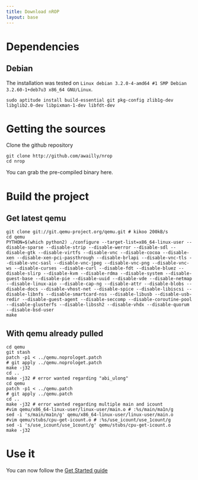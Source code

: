 ```yaml
---
title: Download nROP
layout: base
---
```


# Dependencies

## Debian

The installation was tested on `Linux debian 3.2.0-4-amd64 #1 SMP Debian 3.2.60-1+deb7u3 x86_64 GNU/Linux`.

    sudo aptitude install build-essential git pkg-config zlib1g-dev libglib2.0-dev libpixman-1-dev libfdt-dev 

# Getting the sources

Clone the github repository

    git clone http://github.com/awailly/nrop
    cd nrop

You can grab the pre-compiled binary here.

# Build the project

## Get latest qemu

    git clone git://git.qemu-project.org/qemu.git # kikoo 200kB/s
    cd qemu
    PYTHON=$(which python2) ./configure --target-list=x86_64-linux-user --disable-sparse --disable-strip --disable-werror --disable-sdl --disable-gtk --disable-virtfs --disable-vnc --disable-cocoa --disable-xen --disable-xen-pci-passthrough --disable-brlapi --disable-vnc-tls --disable-vnc-sasl --disable-vnc-jpeg --disable-vnc-png --disable-vnc-ws --disable-curses --disable-curl --disable-fdt --disable-bluez --disable-slirp --disable-kvm --disable-rdma --disable-system --disable-guest-base --disable-pie --disable-uuid --disable-vde --disable-netmap --disable-linux-aio --disable-cap-ng --disable-attr --disable-blobs --disable-docs --disable-vhost-net --disable-spice --disable-libiscsi --disable-libnfs --disable-smartcard-nss --disable-libusb --disable-usb-redir --disable-guest-agent --disable-seccomp --disable-coroutine-pool --disable-glusterfs --disable-libssh2 --disable-vhdx --disable-quorum --disable-bsd-user
    make

## With qemu already pulled

    cd qemu
    git stash
    patch -p1 < ../qemu.noprologet.patch
    # git apply ../qemu.noprologet.patch
    make -j32
    cd ..
    make -j32 # error wanted regarding "abi_ulong"
    cd qemu
    patch -p1 < ../qemu.patch
    # git apply ../qemu.patch
    cd ..
    make -j32 # error wanted regarding multiple main and icount
    #vim qemu/x86_64-linux-user/linux-user/main.o # :%s/main/ma1n/g
    sed -i 's/main/ma1n/g' qemu/x86_64-linux-user/linux-user/main.o
    #vim qemu/stubs/cpu-get-icount.o # :%s/use_icount/use_1count/g
    sed -i 's/use_icount/use_1count/g' qemu/stubs/cpu-get-icount.o
    make -j32

# Use it

You can now follow the [Get Started guide](http://aurelien.wail.ly/nrop/getstarted)

